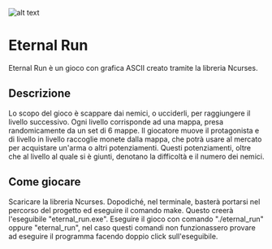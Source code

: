 ![alt text](https://github.com/LoMbiChh/ncurses-game/blob/main/header_image.png?raw=true)

# Eternal Run
Eternal Run è un gioco con grafica ASCII creato tramite la libreria Ncurses.

## Descrizione
Lo scopo del gioco è scappare dai nemici, o ucciderli, per raggiungere il livello successivo. Ogni livello corrisponde ad una mappa,
presa randomicamente da un set di 6 mappe. Il giocatore muove il protagonista e di livello in livello raccoglie monete dalla mappa, che
potrà usare al mercato per acquistare un'arma o altri potenziamenti. Questi potenziamenti, oltre che al livello al quale si è giunti, denotano la
difficoltà e il numero dei nemici.

## Come giocare
Scaricare la libreria Ncurses. Dopodiché, nel terminale, basterà portarsi nel percorso del progetto ed eseguire il comando make.
Questo creerà l'eseguibile "eternal_run.exe". Eseguire il gioco con comando "./eternal_run" oppure "eternal_run", nel caso questi comandi 
non funzionassero provare ad eseguire il programma facendo doppio click sull'eseguibile.